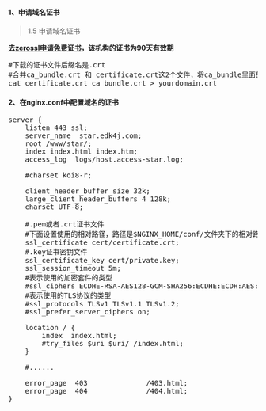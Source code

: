 #### 1、申请域名证书
>1.5 申请域名证书

**<a href="https://zerossl.com/" target="_blank">去zerossl申请免费证书</a>，该机构的证书为90天有效期**
<pre class="prettyprint lang-s">
#下载的证书文件后缀名是.crt
#合并ca_bundle.crt 和 certificate.crt这2个文件，将ca_bundle里面的内容追加到certificate.crt的尾部
cat certificate.crt ca_bundle.crt > yourdomain.crt
</pre>

#### 2、在nginx.conf中配置域名的证书
<pre class="prettyprint lang-properties">
server {
	listen 443 ssl;
	server_name  star.edk4j.com;
	root /www/star/;
	index index.html index.htm;
	access_log  logs/host.access-star.log;

	#charset koi8-r;

	client_header_buffer_size 32k;
	large_client_header_buffers 4 128k;
	charset UTF-8;

	#.pem或者.crt证书文件
	#下面设置使用的相对路径，路径是$NGINX_HOME/conf/文件夹下的相对路径
	ssl_certificate cert/certificate.crt;
	#.key证书密钥文件
	ssl_certificate_key cert/private.key;
	ssl_session_timeout 5m;
	#表示使用的加密套件的类型
	#ssl_ciphers ECDHE-RSA-AES128-GCM-SHA256:ECDHE:ECDH:AES:HIGH:!NULL:!aNULL:!MD5:!ADH:!RC4;
	#表示使用的TLS协议的类型
	#ssl_protocols TLSv1 TLSv1.1 TLSv1.2;
	#ssl_prefer_server_ciphers on;

	location / {
		index  index.html;
		#try_files $uri $uri/ /index.html;
	}
	
	#......
	
	error_page  403              /403.html;
	error_page  404              /404.html;
}
</pre>